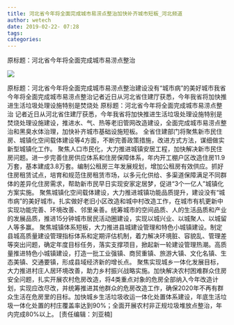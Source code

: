 ```yaml
---
title: 河北省今年将全面完成城市易涝点整治加快补齐城市短板_河北频道
author: wetech
date: 2019-02-22- 07:28
tags: 
categories: 
---
```

原标题：河北省今年将全面完成城市易涝点整治
<!-- more -->
                
<img align="center" border="0" src="http://p2.ifengimg.com/a/2016/0810/204c433878d5cf9size1_w16_h16.png" />
                
            
原标题：河北省今年将全面完成城市易涝点整治建设没有“城市病”的美好城市我省今年将全面完成城市易涝点整治记者近日从河北省住建厅获悉，今年我省将加快推进生活垃圾处理设施特别是焚烧处
原标题：河北省今年将全面完成城市易涝点整治
记者近日从河北省住建厅获悉，今年我省将加快推进生活垃圾处理设施特别是焚烧处理设施建设，推进水、气、热等老旧管网改造建设，全面完成城市易涝点整治和黑臭水体治理，加快补齐城市基础设施短板。
全省住建部门将聚焦新市民住房、城镇化空间载体建设等4方面，不断完善政策措施，改进方式方法，谋细做实新型城镇化工作。
聚焦人口市民化，大力推进城镇安居工程，加快解决新市民住房问题。进一步完善住房供应体系和住房保障体系，年内开工棚户区改造住房11.9万套，基本建成3.8万套。编制公租房三年发展规划，增加公租房有效供应。抓好住房租赁试点，培育和规范住房租赁市场，以多元化供给、多渠道保障满足不同群体的差异化住房需求，帮助新市民早日实现安家定居梦，促进“3个一亿人”城镇化方案实施。
聚焦城镇化空间载体建设，大力推进城镇功能品质提升，建设没有“城市病”的美好城市。扎实做好老旧小区改造和城中村改造工作，在城市有机更新中实现功能完善、环境改善、邻里亲善。统筹城市的空间品质、人的生活品质和产业的发展品质，推进15分钟城市居民活动圈建设，实现以城兴业、以城聚人、以城留人等多赢。
聚焦城镇体系短板，大力推进县城建设管理和特色小城镇建设。制定县城高质量建设管理指标体系和定期评估机制，着力解决环境脏、容貌乱、管理差等突出问题，确定年度目标任务，落实支撑项目，掀起新一轮建设管理热潮。高质量推进特色小城镇建设，打造一批工业强镇、商贸重镇、旅游大镇、文化名镇、生态美镇、交通要镇，形成县域经济新的增长点。
聚焦实现城乡一体化发展目标，大力推进村庄人居环境改善，助力乡村振兴战略实施。加快解决农村困难群众住房安全问题，扎实开展农村危房改造，将4类重点对象的危房全部纳入今年改造计划，实现应改尽改，并统筹推进其他群众的危房改造工作，确保2020年不再有群众生活在危房里的目标。加快城乡生活垃圾收运一体化处置体系建设，年底生活垃圾一体化处置的村庄覆盖率达到90%；全面开展农村非正规垃圾堆放点整治，年内完成80%以上。
[责任编辑：刘亚楠]
            
